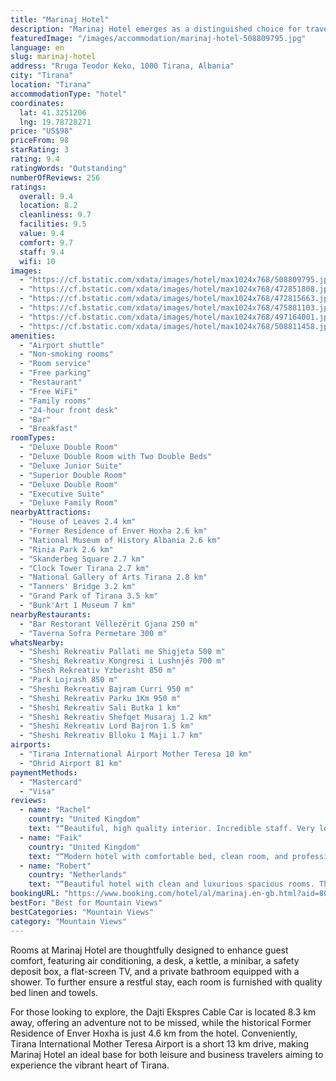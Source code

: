 ```yaml
---
title: "Marinaj Hotel"
description: "Marinaj Hotel emerges as a distinguished choice for travelers seeking a blend of comfort and convenience in Tirana."
featuredImage: "/images/accommodation/marinaj-hotel-508809795.jpg"
language: en
slug: marinaj-hotel
address: "Rruga Teodor Keko, 1000 Tirana, Albania"
city: "Tirana"
location: "Tirana"
accommodationType: "hotel"
coordinates:
  lat: 41.3251206
  lng: 19.78728271
price: "US$98"
priceFrom: 98
starRating: 3
rating: 9.4
ratingWords: "Outstanding"
numberOfReviews: 256
ratings:
  overall: 9.4
  location: 8.2
  cleanliness: 9.7
  facilities: 9.5
  value: 9.4
  comfort: 9.7
  staff: 9.4
  wifi: 10
images:
  - "https://cf.bstatic.com/xdata/images/hotel/max1024x768/508809795.jpg?k=6b45fb4d6800d035a4b318688417bf8a02d56a70c3e95e9902ce9db3016232f0&o=&hp=1"
  - "https://cf.bstatic.com/xdata/images/hotel/max1024x768/472851808.jpg?k=fbb78636185b325a4e1388507e21e62b93cfb7e48cc6f94630f746ebeabb27c9&o=&hp=1"
  - "https://cf.bstatic.com/xdata/images/hotel/max1024x768/472815663.jpg?k=b2c351be9adbc820fb9161bf0a675e204ec7263ba81035f1d47d22e9e4f48fe0&o=&hp=1"
  - "https://cf.bstatic.com/xdata/images/hotel/max1024x768/475881103.jpg?k=d722174f59fce1183814604a20ef15cbed57583c837ca7e473a4f413f6b1eb7f&o=&hp=1"
  - "https://cf.bstatic.com/xdata/images/hotel/max1024x768/497164001.jpg?k=55f1d1413fc845fd65d09123edcf06943b58570044093a95320520187b23c40c&o=&hp=1"
  - "https://cf.bstatic.com/xdata/images/hotel/max1024x768/508811458.jpg?k=8e1fffadbadb2f6f850ef7b54344bb3dd2244636aa2195dcce57a7d868da4733&o=&hp=1"
amenities:
  - "Airport shuttle"
  - "Non-smoking rooms"
  - "Room service"
  - "Free parking"
  - "Restaurant"
  - "Free WiFi"
  - "Family rooms"
  - "24-hour front desk"
  - "Bar"
  - "Breakfast"
roomTypes:
  - "Deluxe Double Room"
  - "Deluxe Double Room with Two Double Beds"
  - "Deluxe Junior Suite"
  - "Superior Double Room"
  - "Deluxe Double Room"
  - "Executive Suite"
  - "Deluxe Family Room"
nearbyAttractions:
  - "House of Leaves 2.4 km"
  - "Former Residence of Enver Hoxha 2.6 km"
  - "National Museum of History Albania 2.6 km"
  - "Rinia Park 2.6 km"
  - "Skanderbeg Square 2.7 km"
  - "Clock Tower Tirana 2.7 km"
  - "National Gallery of Arts Tirana 2.8 km"
  - "Tanners' Bridge 3.2 km"
  - "Grand Park of Tirana 3.5 km"
  - "Bunk'Art 1 Museum 7 km"
nearbyRestaurants:
  - "Bar Restorant Vëllezërit Gjana 250 m"
  - "Taverna Sofra Permetare 300 m"
whatsNearby:
  - "Sheshi Rekreativ Pallati me Shigjeta 500 m"
  - "Sheshi Rekreativ Kongresi i Lushnjës 700 m"
  - "Shesh Rekreativ Yzberisht 850 m"
  - "Park Lojrash 850 m"
  - "Sheshi Rekreativ Bajram Curri 950 m"
  - "Sheshi Rekreativ Parku 1Km 950 m"
  - "Sheshi Rekreativ Sali Butka 1 km"
  - "Sheshi Rekreativ Shefqet Musaraj 1.2 km"
  - "Sheshi Rekreativ Lord Bajron 1.5 km"
  - "Sheshi Rekreativ Blloku 1 Maji 1.7 km"
airports:
  - "Tirana International Airport Mother Teresa 10 km"
  - "Ohrid Airport 81 km"
paymentMethods:
  - "Mastercard"
  - "Visa"
reviews:
  - name: "Rachel"
    country: "United Kingdom"
    text: "“Beautiful, high quality interior. Incredible staff. Very looked after. If I mention anything negative, it would simply be to help make this place even better. I would still book this place time and time again.”"
  - name: "Faik"
    country: "United Kingdom"
    text: "“Modern hotel with comfortable bed, clean room, and professional staff.”"
  - name: "Robert"
    country: "Netherlands"
    text: "“Beautiful hotel with clean and luxurious spacious rooms. The materials used for this hotel are of a high standard. The friendly staff are everywhere to keep everything tidy and guests served. Even the underground parking garage is as clean as the...”"
bookingURL: "https://www.booking.com/hotel/al/marinaj.en-gb.html?aid=8035640"
bestFor: "Best for Mountain Views"
bestCategories: "Mountain Views"
category: "Mountain Views"
---
```


Rooms at Marinaj Hotel are thoughtfully designed to enhance guest comfort, featuring air conditioning, a desk, a kettle, a minibar, a safety deposit box, a flat-screen TV, and a private bathroom equipped with a shower. To further ensure a restful stay, each room is furnished with quality bed linen and towels.

For those looking to explore, the Dajti Ekspres Cable Car is located 8.3 km away, offering an adventure not to be missed, while the historical Former Residence of Enver Hoxha is just 4.6 km from the hotel. Conveniently, Tirana International Mother Teresa Airport is a short 13 km drive, making Marinaj Hotel an ideal base for both leisure and business travelers aiming to experience the vibrant heart of Tirana.